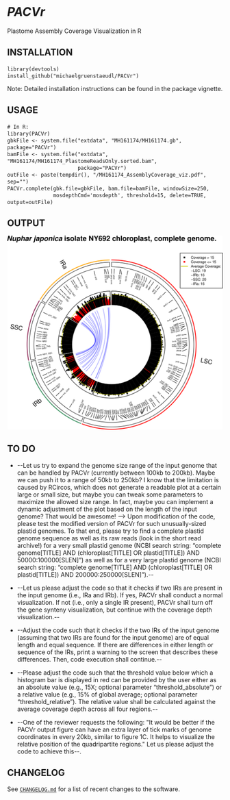 *PACVr*
=======

Plastome Assembly Coverage Visualization in R

## INSTALLATION
```
library(devtools)
install_github("michaelgruenstaeudl/PACVr")
```
Note: Detailed installation instructions can be found in the package vignette.

## USAGE
```
# In R:
library(PACVr)
gbkFile <- system.file("extdata", "MH161174/MH161174.gb", package="PACVr")
bamFile <- system.file("extdata", "MH161174/MH161174_PlastomeReadsOnly.sorted.bam", 
                       package="PACVr")
outFile <- paste(tempdir(), "/MH161174_AssemblyCoverage_viz.pdf", sep="")
PACVr.complete(gbk.file=gbkFile, bam.file=bamFile, windowSize=250, 
               mosdepthCmd='mosdepth', threshold=15, delete=TRUE, output=outFile)
```

## OUTPUT
![](MH161174_AssemblyCoverage_viz.png)

<!--
## CITATION
Using PACVr in your research? Please cite it!

- Gruenstaeudl M., Jenke N. (2019). foo bar baz

```
@article {Gruenstaeudl435644,
    author = {Gruenstaeudl, Michael and Hartmaring, Yannick},
    title = {EMBL2checklists: A Python package to facilitate the user-friendly submission of plant DNA barcoding sequences to ENA},
    elocation-id = {435644},
    year = {2018},
    doi = {10.1101/435644},
    URL = {https://www.biorxiv.org/content/early/2018/10/05/435644},
    journal = {bioRxiv}
}
```
-->


## TO DO
* --Let us try to expand the genome size range of the input genome that can be handled by PACVr (currently between 100kb to 200kb). Maybe we can push it to a range of 50kb to 250kb? I know that the limitation is caused by RCircos, which does not generate a readable plot at a certain large or small size, but maybe you can tweak some parameters to maximize the allowed size range. In fact, maybe you can implement a dynamic adjustment of the plot based on the length of the input genome? That would be awesome! --> Upon modification of the code, please test the modified version of PACVr for such unusually-sized plastid genomes. To that end, please try to find a complete plastid genome sequence as well as its raw reads (look in the short read archive!) for a very small plastid genome (NCBI search string: “complete genome[TITLE] AND (chloroplast[TITLE] OR plastid[TITLE]) AND 50000:100000[SLEN]”) as well as for a very large plastid genome (NCBI search string: “complete genome[TITLE] AND (chloroplast[TITLE] OR plastid[TITLE]) AND 200000:250000[SLEN]”).--

* --Let us please adjust the code so that it checks if two IRs are present in the input genome (i.e., IRa and IRb). If yes, PACVr shall conduct a normal visualization. If not (i.e., only a single IR present), PACVr shall turn off the gene synteny visualization, but continue with the coverage depth visualization.--

* --Adjust the code such that it checks if the two IRs of the input genome (assuming that two IRs are found for the input genome) are of equal length and equal sequence. If there are differences in either length or sequence of the IRs, print a warning to the screen that describes these differences. Then, code execution shall continue.--

* --Please adjust the code such that the threshold value below which a histogram bar is displayed in red can be provided by the user either as an absolute value (e.g., 15X; optional parameter “threshold_absolute”) or a relative value (e.g., 15% of global average; optional parameter “threshold_relative”). The relative value shall be calculated against the average coverage depth across all four regions.--

* --One of the reviewer requests the following: "It would be better if the PACVr output figure can have an extra layer of tick marks of genome coordinates in every 20kb, similar to figure 1C. It helps to visualize the relative position of the quadripartite regions." Let us please adjust the code to achieve this--.


## CHANGELOG
See [`CHANGELOG.md`](CHANGELOG.md) for a list of recent changes to the software.

